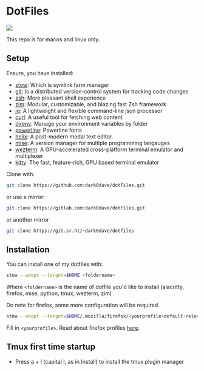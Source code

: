 # DotFiles

![](./public/icon/icon.png)

This repo is for macos and linux only.

## Setup

Ensure, you have installed:
* [stow](https://www.gnu.org/software/stow/): Which is symlink farm manager
* [git](https://en.wikipedia.org/wiki/git): Is a distributed version-control system for tracking code changes
* [zsh](https://en.wikipedia.org/wiki/Z_shell): More pleasant shell experience
* [zim](https://github.com/zimfw/zimfw): Modular, customizable, and blazing fast Zsh framework
* [jq](https://jqlang.github.io/jq/): A lightweight and flexible command-line json processor
* [curl](https://en.wikipedia.org/wiki/CURL): A useful tool for fetching web content
* [direnv](https://github.com/direnv/direnv/blob/master/README.md): Manage your environment variables by folder
* [powerline](https://github.com/powerline/fonts.git): Powerline fonts
* [helix](https://github.com/helix-editor/helix): A post-modern modal text editor.
* [mise](https://github.com/jdx/mise): A version manager for multiple programming langauges
* [wezterm](https://github.com/wez/wezterm): A GPU-accelerated cross-platform terminal emulator and multiplexer 
* [kitty](https://github.com/kovidgoyal/kitty): The fast, feature-rich, GPU based terminal emulator

Clone with:

```sh
git clone https://github.com:dark0dave/dotFiles.git
```

or use a mirror:
```sh
git clone https://gitlab.com:dark0dave/dotFiles.git
```

or another mirror
```sh
git clone https://git.sr.ht/~dark0dave/dotfiles
```

## Installation

You can install one of my dotfiles with:
```sh
stow --adopt --target=$HOME <foldername>
```
Where `<foldername>` is the name of dotfile you'd like to install (alacritty, firefox, mise, python, tmux, wezterm, zim)

Do note for firefox, some more configuration will be required.

```sh
stow --adopt --target=$HOME/.mozilla/firefox/<yourprofile>default-release firefox
```
Fill in `<yourprofile>`. Read about firefox profiles [here](https://support.mozilla.org/en-US/kb/profiles-where-firefox-stores-user-data?redirectslug=Profiles&redirectlocale=en-US).

## Tmux first time startup

* Press a + I (capital I, as in Install) to install the tmux plugin manager
